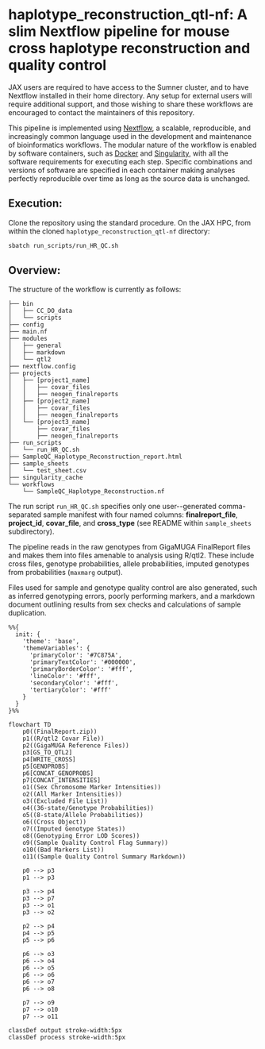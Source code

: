 # haplotype_reconstruction_qtl-nf: A slim Nextflow pipeline for mouse cross haplotype reconstruction and quality control

JAX users are required to have access to the Sumner cluster, and to have Nextflow installed in their home directory. Any setup for external users will require additional support, and those wishing to share these workflows are encouraged to contact the maintainers of this repository.

This pipeline is implemented using [Nextflow](https://www.nextflow.io/), a scalable, reproducible, and increasingly common language used in the development and maintenance of bioinformatics workflows. The modular nature of the workflow is enabled by software containers, such as [Docker](https://www.docker.com/) and [Singularity](https://sylabs.io/singularity), with all the software requirements for executing each step. Specific combinations and versions of software are specified in each container making analyses perfectly reproducible over time as long as the source data is unchanged.

## Execution:

Clone the repository using the standard procedure. On the JAX HPC, from within the cloned `haplotype_reconstruction_qtl-nf` directory:

``` bash
sbatch run_scripts/run_HR_QC.sh
```

## Overview:

The structure of the workflow is currently as follows:

```         
├── bin
│   ├── CC_DO_data
│   └── scripts
├── config
├── main.nf
├── modules
│   ├── general
│   ├── markdown
│   └── qtl2
├── nextflow.config
├── projects
│   ├── [project1_name]
│   │   ├── covar_files
│   │   ├── neogen_finalreports
│   ├── [project2_name]
│   │   ├── covar_files
│   │   ├── neogen_finalreports
│   └── [project3_name]
│       ├── covar_files
│       ├── neogen_finalreports
├── run_scripts
│   └── run_HR_QC.sh
├── SampleQC_Haplotype_Reconstruction_report.html
├── sample_sheets
│   └── test_sheet.csv
├── singularity_cache
└── workflows
    └── SampleQC_Haplotype_Reconstruction.nf
```

The run script `run_HR_QC.sh` specifies only one user--generated comma-separated sample manifest with four named columns: **finalreport_file**, **project_id**, **covar_file**, and **cross_type** (see README within `sample_sheets` subdirectory).

The pipeline reads in the raw genotypes from GigaMUGA FinalReport files and makes them into files amenable to analysis using R/qtl2. These include cross files, genotype probabilities, allele probabilities, imputed genotypes from probabilities (`maxmarg` output).

Files used for sample and genotype quality control are also generated, such as inferred genotyping errors, poorly performing markers, and a markdown document outlining results from sex checks and calculations of sample duplication.

```mermaid
%%{
  init: {
    'theme': 'base',
    'themeVariables': {
      'primaryColor': '#7C875A',
      'primaryTextColor': '#000000',
      'primaryBorderColor': '#fff',
      'lineColor': '#fff',
      'secondaryColor': '#fff',
      'tertiaryColor': '#fff'
    }
  }
}%%

flowchart TD
    p0((FinalReport.zip))
    p1((R/qtl2 Covar File))
    p2((GigaMUGA Reference Files))
    p3[GS_TO_QTL2]
    p4[WRITE_CROSS]
    p5[GENOPROBS]
    p6[CONCAT_GENOPROBS]
    p7[CONCAT_INTENSITIES]
    o1((Sex Chromosome Marker Intensities))
    o2((All Marker Intensities))
    o3((Excluded File List))
    o4((36-state/Genotype Probabilities))
    o5((8-state/Allele Probabilities))
    o6((Cross Object))
    o7((Imputed Genotype States))
    o8((Genotyping Error LOD Scores))
    o9((Sample Quality Control Flag Summary))
    o10((Bad Markers List))
    o11((Sample Quality Control Summary Markdown))

    p0 --> p3
    p1 --> p3

    p3 --> p4
    p3 --> p7
    p3 --> o1
    p3 --> o2

    p2 --> p4
    p4 --> p5
    p5 --> p6

    p6 --> o3
    p6 --> o4
    p6 --> o5
    p6 --> o6
    p6 --> o7
    p6 --> o8

    p7 --> o9
    p7 --> o10
    p7 --> o11

classDef output stroke-width:5px
classDef process stroke-width:5px
```
